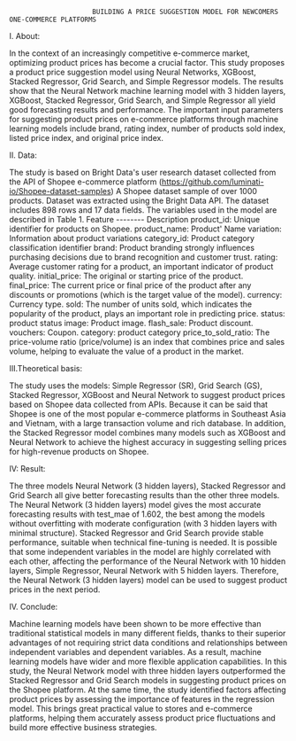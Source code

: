                          BUILDING A PRICE SUGGESTION MODEL FOR NEWCOMERS ONE-COMMERCE PLATFORMS
I. About:                                  
  
  In the context of an increasingly competitive e-commerce market, optimizing product prices has become a crucial factor. This study proposes a product price suggestion model using Neural Networks, XGBoost, Stacked Regressor, Grid Search, and Simple Regressor models. The results show that the Neural Network machine learning model with 3 hidden layers, XGBoost, Stacked Regressor, Grid Search, and Simple Regressor all yield good forecasting results and performance. The important input parameters for suggesting product prices on e-commerce platforms through machine learning models include brand, rating index, number of products sold index, listed price index, and original price index.        

II. Data:

  The study is based on Bright Data's user research dataset collected from the API of Shopee e-commerce platform (https://github.com/luminati-io/Shopee-dataset-samples)
A Shopee dataset sample of over 1000 products. Dataset was extracted using the Bright Data API.
The dataset includes 898 rows and 17 data fields. The variables used in the model are described in Table 1.
Feature -------- Description
product_id:    	Unique identifier for products on Shopee. 
product_name:  	Product' Name
variation:    	Information about product variations
category_id:  	Product category classification identifier
brand:        	Product branding strongly influences purchasing decisions due to brand recognition and customer trust. 
rating:        	Average customer rating for a product, an important indicator of product quality.
initial_price: 	The original or starting price of the product.	
final_price:  	The current price or final price of the product after any discounts or promotions (which is the target value of the model).	
currency:      	Currency type.
sold:          	The number of units sold, which indicates the popularity of the product, plays an important role in predicting price.
status:        	product status
image:        	Product image.
flash_sale:    	Product discount.
vouchers:    	  Coupon.
category:      	product category
price_to_sold_ratio:	The price-volume ratio (price/volume) is an index that combines price and sales volume, helping to evaluate the value of a product in the market.

III.Theoretical basis:
 
 The study uses the models: Simple Regressor (SR), Grid Search (GS), Stacked Regressor, XGBoost and Neural Network to suggest product prices based on Shopee data collected from APIs. Because it can be said that Shopee is one of the most popular e-commerce platforms in Southeast Asia and Vietnam, with a large transaction volume and rich database. In addition, the Stacked Regressor model combines many models such as XGBoost and Neural Network to achieve the highest accuracy in suggesting selling prices for high-revenue products on Shopee.

IV: Result:

  The three models Neural Network (3 hidden layers), Stacked Regressor and Grid Search all give better forecasting results than the other three models. The Neural Network (3 hidden layers) model gives the most accurate forecasting results with test_mae of 1.602, the best among the models without overfitting with moderate configuration (with 3 hidden layers with minimal structure). Stacked Regressor and Grid Search provide stable performance, suitable when technical fine-tuning is needed. It is possible that some independent variables in the model are highly correlated with each other, affecting the performance of the Neural Network with 10 hidden layers, Simple Regressor, Neural Network with 5 hidden layers. Therefore, the Neural Network (3 hidden layers) model can be used to suggest product prices in the next period.

IV. Conclude:

  Machine learning models have been shown to be more effective than traditional statistical models in many different fields, thanks to their superior advantages of not requiring strict data conditions and relationships between independent variables and dependent variables. As a result, machine learning models have wider and more flexible application capabilities. In this study, the Neural Network model with three hidden layers outperformed the Stacked Regressor and Grid Search models in suggesting product prices on the Shopee platform. At the same time, the study identified factors affecting product prices by assessing the importance of features in the regression model. This brings great practical value to stores and e-commerce platforms, helping them accurately assess product price fluctuations and build more effective business strategies.

